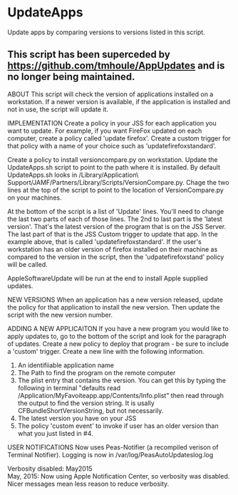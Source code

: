# UpdateApps
Update apps by comparing versions to versions listed in this script.

## This script has been superceded by https://github.com/tmhoule/AppUpdates and is no longer being maintained.

ABOUT
This script will check the version of applications installed on a workstation.  If a newer version is available, if the application is installed and not in use, the script will update it.  

IMPLEMENTATION
Create a policy in your JSS for each application you want to update.  For example, if you want FireFox updated on each computer, create a policy called 'update firefox'.  Create a custom trigger for that policy with a name of your choice such as 'updatefirefoxstandard'.

Create a policy to install versioncompare.py on workstation.  Update the UpdateApps.sh script to point to the path where it is installed.  By default UpdateApps.sh looks in /Library/Application\ Support/JAMF/Partners/Library/Scripts/VersionCompare.py.  Chage the two lines at the top of the script to point to the location of VersionCompare.py on your machines.  

At the bottom of the script is a list of 'Update' lines.  You'll need to change the last two parts of each of those lines.  The 2nd to last part is the 'latest version'.  That's the latest version of the program that is on the JSS Server.  The last part of that is the JSS Custom trigger to update that app.  In the example above, that is called 'updatefirefoxstandard'.  If the user's workstation has an older version of firefox installed on their machine as compared to the version in the script, then the 'udpatefirefoxstand' policy will be called.

AppleSoftwareUpdate will be run at the end to install Apple supplied updates.

NEW VERSIONS
When an application has a new version released, update the policy for that application to install the new version.  Then update the script with the new version number.  

ADDING A NEW APPLICAITON
If you have a new program you would like to apply updates to, go to the bottom of the script and look for the paragraph of updates.  Create a new policy to deploy that program - be sure to include a 'custom' trigger.  Create a new line with the following information.
1) An identifiiable application name
2) The Path to find the program on the remote computer
3) The plist entry that contains the version.  You can get this by typing the following in terminal "defaults read /Application/MyFavoiteapp.app/Contents/Info.plist" then read through the output to find the version string.  It is usally CFBundleShortVersionString, but not necessarily.  
4) The latest version you have on your JSS
5) The policy 'custom event' to invoke if user has an older version than what you just listed in #4.  

USER NOTIFICATIONS
Now uses Peas-Notifier (a recompiled verison of Terminal Notifier).  Logging is now in /var/log/PeasAutoUpdateslog.log

Verbosity disabled: May2015  
May, 2015: Now using Apple Notification Center, so verbosity was disabled.  Nicer messages mean less reason to reduce verbosity.
